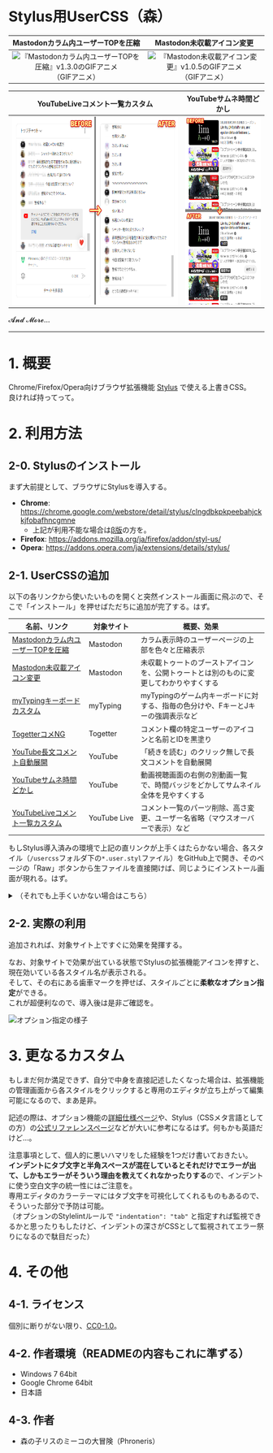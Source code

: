 Stylus用UserCSS（森）
====

| Mastodonカラム内ユーザーTOPを圧縮 | Mastodon未収載アイコン変更 |
|:---------------------------------:|:--------------------------:|
| <img src="readme-image/sample_Mstdn-CmprsUsTp.gif" height="450px" alt="『Mastodonカラム内ユーザーTOPを圧縮』v1.3.0のGIFアニメ" title="Mastodonカラム内ユーザーTOPを圧縮（v1.3.0）"><br>（GIFアニメ） | <img src="readme-image/sample_Mstdn-UnlstdIcn.gif" height="400px" alt="『Mastodon未収載アイコン変更』v1.0.5のGIFアニメ" title="Mastodon未収載アイコン変更（v1.0.5）"><br>（GIFアニメ） |

| YouTubeLiveコメント一覧カスタム | YouTubeサムネ時間どかし |
|:-------------------------------:|:-----------------------:|
| <img src="readme-image/sample_YTbLv-CmntLst.png" height="370px" alt="『YouTubeLiveコメント一覧カスタム』v1.1.0のスクリーンショット" title="YouTubeLiveコメント一覧カスタム（v1.1.0）"> | <img src="readme-image/sample_YTb-ThmbTm.png" height="370px" alt="『YouTubeサムネ時間どかし』v1.0.0のスクリーンショット" title="YouTubeサムネ時間どかし（v1.0.0）"> |

𝓐𝓷𝓭 𝓜𝓸𝓻𝓮...

----


# 1. 概要

Chrome/Firefox/Opera向けブラウザ拡張機能 [Stylus](https://add0n.com/stylus.html) で使える上書きCSS。  
良ければ持ってって。


# 2. 利用方法

## 2-0. Stylusのインストール

まず大前提として、ブラウザにStylusを導入する。

- **Chrome**: https://chrome.google.com/webstore/detail/stylus/clngdbkpkpeebahjckkjfobafhncgmne
  - 上記が利用不能な場合は[β版](https://chrome.google.com/webstore/detail/stylus-beta/apmmpaebfobifelkijhaljbmpcgbjbdo)の方を。
- **Firefox**: https://addons.mozilla.org/ja/firefox/addon/styl-us/
- **Opera**: https://addons.opera.com/ja/extensions/details/stylus/

## 2-1. UserCSSの追加

以下の各リンクから使いたいものを開くと突然インストール画面に飛ぶので、そこで「インストール」を押せばただちに追加が完了する。はず。

| 名前、リンク                                         | 対象サイト | 概要、効果 |
|------------------------------------------------------|------------|------------|
| [Mastodonカラム内ユーザーTOPを圧縮][Mstdn-CmprsUsTp] | Mastodon   | カラム表示時のユーザーページの上部を色々と圧縮表示
| [Mastodon未収載アイコン変更][Mstdn-UnlstdIcn]        | Mastodon   | 未収載トゥートのブーストアイコンを、公開トゥートとは別のものに変更してわかりやすくする
| [myTypingキーボードカスタム][MyTypg-Kbd]             | myTyping   | myTypingのゲーム内キーボードに対する、指毎の色分けや、FキーとJキーの強調表示など
| [TogetterコメNG][Tgttr-CmntNG]                       | Togetter   | コメント欄の特定ユーザーのアイコンと名前とIDを黒塗り
| [YouTube長文コメント自動展開][YTb-ExpdLngTxt]        | YouTube    | 「続きを読む」のクリック無しで長文コメントを自動展開
| [YouTubeサムネ時間どかし][YTb-ThmbTm]                | YouTube    | 動画視聴画面の右側の別動画一覧で、時間バッジをどかしてサムネイル全体を見やすくする
| [YouTubeLiveコメント一覧カスタム][YTbLv-CmntLst]     | YouTube&nbsp;Live | コメント一覧のパーツ削除、高さ変更、ユーザー名省略（マウスオーバーで表示）など

[Mstdn-CmprsUsTp]: usercss/mastodon_compress-usertop.user.styl?raw=true
[Mstdn-UnlstdIcn]: usercss/mastodon_unlisted-icon.user.styl?raw=true
[MyTypg-Kbd]: usercss/mytyping_keyboard.user.styl?raw=true
[Tgttr-CmntNG]: usercss/togetter_comment-ng.user.styl?raw=true
[YTb-ExpdLngTxt]: usercss/youtube_expand-long-text.user.styl?raw=true
[YTb-ThmbTm]: usercss/youtube_thumbnail-time.user.styl?raw=true
[YTbLv-CmntLst]: usercss/youtubelive_comment-list.user.styl?raw=true

もしStylus導入済みの環境で上記の直リンクが上手くはたらかない場合、各スタイル（`/usercss`フォルダ下の`*.user.styl`ファイル）をGitHub上で開き、そのページの「Raw」ボタンから生ファイルを直接開けば、同じようにインストール画面が現れる。はず。

<details>
<summary>（それでも上手くいかない場合はこちら）</summary>

### 2-1-1. Web上からコピペで手動追加する方法

上記の方法が上手くいかない場合、以下の手順でどうぞ。

1. お目当てのファイルをGitHub上で開いて、中身のコードを全てコピーする。
2. Stylusの管理ページで、**「UserCSSとして」にチェックを入れてから**「新スタイルを作成」を押す。
3. 新スタイルの編集画面が表示され、そこに色々とテンプレート用のコードが書かれているが、それらを全て削除して先ほどコピーしたコードを貼り付ける。
4. 保存する。

### 2-1-2. ローカルに保存して手動追加する方法

Web上からの方法すら上手くいかない場合、以下の手順でどうぞ。

1. お目当てのファイルやこのリポジトリ全体をローカルに保存する。
2. Stylusの管理ページで、バックアップ関連のメニューから「スタイルをインポート」を選択する。
3. お目当てのファイルを開く。なお、全ての拡張子のファイルを表示していないとファイルが見つからないかもしれない。
4. インストール画面に飛ぶので、そこで「インストール」を押す。

</details>


## 2-2. 実際の利用

追加されれば、対象サイト上ですぐに効果を発揮する。

なお、対象サイトで効果が出ている状態でStylusの拡張機能アイコンを押すと、現在効いている各スタイル名が表示される。  
そして、その右にある歯車マークを押せば、スタイルごとに**柔軟なオプション指定**ができる。  
これが超便利なので、導入後は是非ご確認を。

![オプション指定の様子](readme-image/option_Mstdn-UnlstdIcn.png)


# 3. 更なるカスタム

もしまだ何か満足できず、自分で中身を直接記述したくなった場合は、拡張機能の管理画面から各スタイルをクリックすると専用のエディタが立ち上がって編集可能になるので、まあ是非。

記述の際は、オプション機能の[詳細仕様ページ](https://github.com/openstyles/stylus/wiki/UserCSS)や、Stylus（CSSメタ言語としての方）の[公式リファレンスページ](http://stylus-lang.com/)などが大いに参考になるはず。何もかも英語だけど…。

注意事項として、個人的に悪いハマリをした経験を1つだけ書いておきたい。  
**インデントにタブ文字と半角スペースが混在しているとそれだけでエラーが出て、しかもエラーがそういう理由を教えてくれなかったりする**ので、インデントに使う空白文字の統一性にはご注意を。  
専用エディタのカラーテーマにはタブ文字を可視化してくれるものもあるので、そういった部分で予防は可能。  
（オプションのStylelintルールで `"indentation": "tab"` と指定すれば監視できるかと思ったりもしたけど、インデントの深さがCSSとして監視されてエラー祭りになるので駄目だった）


# 4. その他

## 4-1. ライセンス

個別に断りがない限り、[CC0-1.0](http://creativecommons.org/publicdomain/zero/1.0/deed.ja)。

## 4-2. 作者環境（READMEの内容もこれに準ずる）

- Windows 7 64bit
- Google Chrome 64bit
- 日本語

## 4-3. 作者

- 森の子リスのミーコの大冒険（Phroneris）
